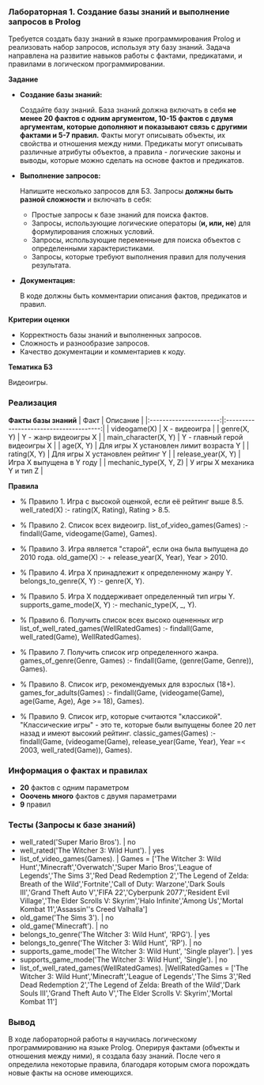 ### Лабораторная 1. Создание базы знаний и выполнение запросов в Prolog

Требуется создать базу знаний в языке программирования Prolog и реализовать набор запросов, используя эту базу знаний. Задача направлена на развитие навыков работы с фактами, предикатами, и правилами в логическом программировании.

**Задание**

- **Создание базы знаний:**
    
    Создайте базу знаний. База знаний должна включать в себя **не менее 20 фактов с одним аргументом, 10-15 фактов с двумя аргументам, которые дополняют и показывают связь с другими фактами и 5-7 правил.** Факты могут описывать объекты, их свойства и отношения между ними. Предикаты могут описывать различные атрибуты объектов, а правила - логические законы и выводы, которые можно сделать на основе фактов и предикатов.
    
- **Выполнение запросов:**
    
    Напишите несколько запросов для БЗ. Запросы **должны быть разной сложности** и включать в себя:
    
    - Простые запросы к базе знаний для поиска фактов.
    - Запросы, использующие логические операторы (**и, или, не**) для формулирования сложных условий.
    - Запросы, использующие переменные для поиска объектов с определенными характеристиками.
    - Запросы, которые требуют выполнения правил для получения результата.
- **Документация:**
    
    В коде должны быть комментарии описания фактов, предикатов и правил.
    

**Критерии оценки**

- Корректность базы знаний и выполненных запросов.
- Сложность и разнообразие запросов.
- Качество документации и комментариев к коду.

**Тематика БЗ**

Видеоигры.

### Реализация
**Факты базы знаний**
   |     Факт               |              Описание                  |
   |:----------------------:|:--------------------------------------:|
   | videogame(X)           | X - видеоигра                          |
   | genre(X, Y)            | Y - жанр видеоигры X                   |
   | main_character(X, Y)   | Y - главный герой видеоигры X          |
   | age(X, Y)              | Для игры X установлен лимит возраста Y |
   | rating(X, Y)           | Для игры X установлен рейтинг Y        |
   | release_year(X, Y)     | Игра X выпущена в Y году               |
   | mechanic_type(X, Y, Z) | У игры X механика Y и тип Z            |


**Правила**
- % Правило 1. Игра c высокой оценкой, если её рейтинг выше 8.5.
well_rated(X) :-
   rating(X, Rating), Rating > 8.5.

- % Правило 2. Список всех видеоигр.
list_of_video_games(Games) :- 
   findall(Game, videogame(Game), Games).

- % Правило 3. Игра является "старой", если она была выпущена до 2010 года.
old_game(X) :-
   \+ release_year(X, Year), Year > 2010.

- % Правило 4. Игра X принадлежит к определенному жанру Y.
belongs_to_genre(X, Y) :-
   genre(X, Y).

- % Правило 5. Игра X поддерживает определенный тип игры Y.
supports_game_mode(X, Y) :-
   mechanic_type(X, _, Y).

- % Правило 6. Получить список всех высоко оцененных игр
list_of_well_rated_games(WellRatedGames) :-
   findall(Game, well_rated(Game), WellRatedGames).

- % Правило 7. Получить список игр определенного жанра.
games_of_genre(Genre, Games) :-
   findall(Game, (genre(Game, Genre)), Games).

- % Правило 8. Список игр, рекомендуемых для взрослых (18+).
games_for_adults(Games) :-
   findall(Game, (videogame(Game), age(Game, Age), Age >= 18), Games).

- % Правило 9. Список игр, которые считаются "классикой". "Классические игры" - это те, которые были выпущены более 20 лет назад и имеют высокий рейтинг.
classic_games(Games) :-
   findall(Game, (videogame(Game), release_year(Game, Year), Year =< 2003, well_rated(Game)), Games).

### Информация о фактах и правилах
- **20** фактов с одним параметром
- **Ооочень много** фактов с двумя параметрами
- **9** правил

### Тесты (Запросы к базе знаний)
- well_rated('Super Mario Bros').  | no
- well_rated('The Witcher 3: Wild Hunt').  | yes
- list_of_video_games(Games).  | Games = ['The Witcher 3: Wild Hunt','Minecraft','Overwatch','Super Mario Bros','League of Legends','The Sims 3','Red Dead Redemption 2','The Legend of Zelda: Breath of the Wild','Fortnite','Call of Duty: Warzone','Dark Souls III','Grand Theft Auto V','FIFA 22','Cyberpunk 2077','Resident Evil Village','The Elder Scrolls V: Skyrim','Halo Infinite','Among Us','Mortal Kombat 11','Assassin''s Creed Valhalla']
- old_game('The Sims 3').  | no
- old_game('Minecraft').  | no
- belongs_to_genre('The Witcher 3: Wild Hunt', 'RPG').  | yes
- belongs_to_genre('The Witcher 3: Wild Hunt', 'RP').  | no
- supports_game_mode('The Witcher 3: Wild Hunt', 'Single player').  | yes
- supports_game_mode('The Witcher 3: Wild Hunt', 'Single').  | no
- list_of_well_rated_games(WellRatedGames).   |WellRatedGames = ['The Witcher 3: Wild Hunt','Minecraft','League of Legends','The Sims 3','Red Dead Redemption 2','The Legend of Zelda: Breath of the Wild','Dark Souls III','Grand Theft Auto V','The Elder Scrolls V: Skyrim','Mortal Kombat 11']

  
### Вывод
В ходе лабораторной работы я научилась логическому программированию на языке Prolog. Оперируя фактами (объекты и отношения между ними), я создала базу знаний. После чего я определила некоторые правила, благодаря которым смога порождать новые факты на основе имеющихся.
